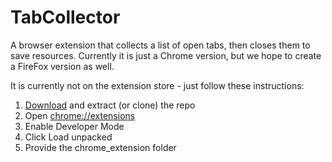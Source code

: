 # TabCollector
A browser extension that collects a list of open tabs, then closes them to save resources.
Currently it is just a Chrome version, but we hope to create a FireFox version as well.

It is currently not on the extension store - just follow these instructions:
1. [Download](https://github.com/pw-64/TabCollector/archive/refs/heads/main.zip) and extract (or clone) the repo
2. Open [chrome://extensions](chrome://extensions)
3. Enable Developer Mode
4. Click Load unpacked
5. Provide the chrome_extension folder